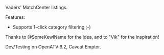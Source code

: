 Vaders' MatchCenter listings.

Features:

* Supports 1-click category filtering ;-)

Thanks to @SomeKewlName for the idea, and to "Vik" for the inspiration!

Dev/Testing on OpenATV 6.2, Caveat Emptor.
